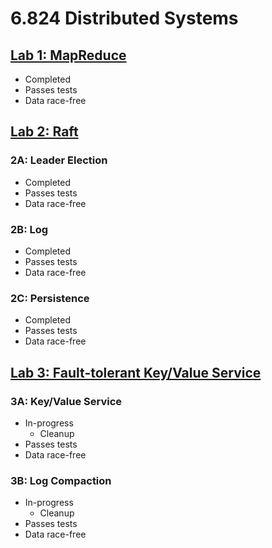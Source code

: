 # 6.824 Distributed Systems
## [Lab 1: MapReduce](http://nil.csail.mit.edu/6.824/2020/labs/lab-mr.html)
- Completed
- Passes tests
- Data race-free

## [Lab 2: Raft](http://nil.csail.mit.edu/6.824/2020/labs/lab-raft.html)
### 2A: Leader Election
- Completed
- Passes tests
- Data race-free

### 2B: Log
- Completed
- Passes tests
- Data race-free

### 2C: Persistence
- Completed
- Passes tests
- Data race-free

## [Lab 3: Fault-tolerant Key/Value Service](http://nil.csail.mit.edu/6.824/2020/labs/lab-kvraft.html)
### 3A: Key/Value Service
- In-progress
  - Cleanup
- Passes tests
- Data race-free

### 3B: Log Compaction
- In-progress
  - Cleanup
- Passes tests
- Data race-free
